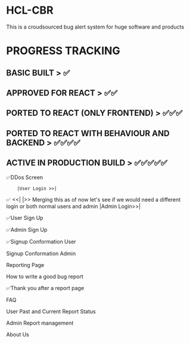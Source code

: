 # HCL-CBR
This is a croudsourced bug alert system for huge software and products


# PROGRESS TRACKING

## BASIC BUILT                                      > ✅

## APPROVED FOR REACT                               > ✅✅

## PORTED TO REACT (ONLY FRONTEND)                  > ✅✅✅

## PORTED TO REACT WITH BEHAVIOUR AND BACKEND       > ✅✅✅✅

## ACTIVE IN PRODUCTION BUILD                       > ✅✅✅✅✅


✅DDos Screen

        |User Login >>|
✅  <<|               |>> Merging this as of now let's see if we would need a different login or both normal users and admin
        |Admin Login>>|

✅User Sign Up

✅Admin Sign Up

✅Signup Conformation User

Signup Conformation Admin

Reporting Page

How to write a good bug report

✅Thank you after a report page

FAQ

User Past and Current Report Status

Admin Report management

About Us
